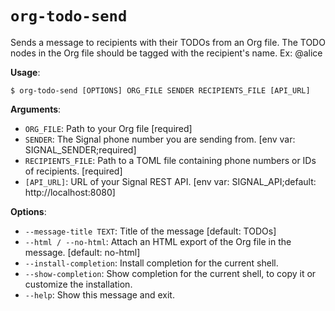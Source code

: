 # `org-todo-send`

Sends a message to recipients with their TODOs from an Org file. The TODO nodes in the Org file should be tagged with the recipient's name. Ex: @alice

**Usage**:

```console
$ org-todo-send [OPTIONS] ORG_FILE SENDER RECIPIENTS_FILE [API_URL]
```

**Arguments**:

* `ORG_FILE`: Path to your Org file  [required]
* `SENDER`: The Signal phone number you are sending from.  [env var: SIGNAL_SENDER;required]
* `RECIPIENTS_FILE`: Path to a TOML file containing phone numbers or IDs of recipients.  [required]
* `[API_URL]`: URL of your Signal REST API.  [env var: SIGNAL_API;default: http://localhost:8080]

**Options**:

* `--message-title TEXT`: Title of the message  [default: TODOs]
* `--html / --no-html`: Attach an HTML export of the Org file in the message.  [default: no-html]
* `--install-completion`: Install completion for the current shell.
* `--show-completion`: Show completion for the current shell, to copy it or customize the installation.
* `--help`: Show this message and exit.
